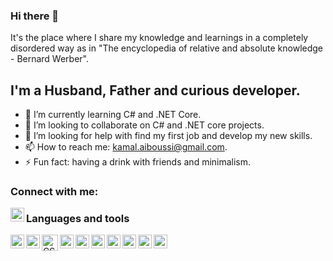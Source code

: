 ### Hi there 👋

It's the place where I share my knowledge and learnings in a completely disordered way as in "The encyclopedia of relative and absolute knowledge - Bernard Werber".

## I'm a Husband, Father and curious developer.
- 🌱 I’m currently learning C# and .NET Core.
- 👯 I’m looking to collaborate on C# and .NET core projects.
- 🤔 I’m looking for help with find my first job and develop my new skills.
- 📫 How to reach me: kamal.aiboussi@gmail.com.
- ⚡ Fun fact: having a drink with friends and minimalism.

### Connect with me:

[<img align="left" alt="kamhacker | LinkedIn" width="22px" src="https://img.icons8.com/ios-filled/50/4a90e2/linkedin.png" />](https://www.linkedin.com/in/kamal-Aiboussi)
      
### Languages and tools
 
<img align="left" alt="Microsoft Visual Studio 2019" width="22px" src="https://img.icons8.com/color/48/4a90e2/visual-studio-2019.png"/>
<img align="left" alt="Visual Studio Code" width="22px" src="https://img.icons8.com/fluency/48/4a90e2/visual-studio-code-2019.png"/>
<img align="left" alt="CSharp language" width="26px" src="https://img.icons8.com/ios-filled/50/4a90e2/c-sharp-logo.png"/>
<img align="left" alt="Docker" width="22px" src="https://img.icons8.com/fluency/48/4a90e2/docker.png"/>
<img align="left" alt="MySql" width="22px" src="https://img.icons8.com/fluency/48/000000/mysql-logo.png"/>
<img align="left" alt="Microsoft SQL Server" width="22px" src="https://img.icons8.com/color/48/000000/microsoft-sql-server.png"/>
<img align="left" alt="Git" width="22px" src="https://img.icons8.com/color/48/000000/git.png"/>
<img align="left" alt="HTML" width="22px" src="https://img.icons8.com/color/48/000000/html-5--v1.png"/>
<img align="left" alt="CSS3" width="22px" src="https://img.icons8.com/color/48/000000/css3.png"/>
<img align="left" alt="JavaScript" width="22px" src="https://img.icons8.com/ios-filled/50/26e07f/javascript-logo.png"/>
